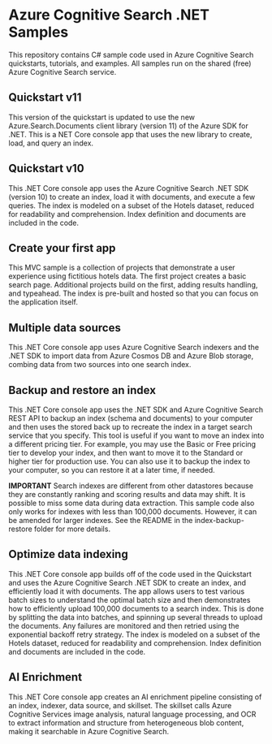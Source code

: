 # Azure Cognitive Search .NET Samples

This repository contains C# sample code used in Azure Cognitive Search quickstarts, tutorials, and examples. All samples run on the shared (free) Azure Cognitive Search service.  

## Quickstart v11

This version of the quickstart is updated to use the new Azure.Search.Documents client library (version 11) of the Azure SDK for .NET. This is a NET Core console app that uses the new library to create, load, and query an index. 

## Quickstart v10

This .NET Core console app uses the Azure Cognitive Search .NET SDK (version 10) to create an index, load it with documents, and execute a few queries. The index is modeled on a subset of the Hotels dataset, reduced for readability and comprehension. Index definition and documents are included in the code.

## Create your first app

This MVC sample is a collection of projects that demonstrate a user experience using fictitious hotels data. The first project creates a basic search page. Additional projects build on the first, adding results handling, and typeahead. The index is pre-built and hosted so that you can focus on the application itself.

## Multiple data sources

This .NET Core console app uses Azure Cognitive Search indexers and the .NET SDK to import data from Azure Cosmos DB and Azure Blob storage, combing data from two sources into one search index.

## Backup and restore an index

This .NET Core console app uses the .NET SDK and Azure Cognitive Search REST API to backup an index (schema and documents) to your computer and then uses the stored back up to recreate the index in a target search service that you specify. This tool is useful if you want to move an index into a different pricing tier. For example, you may use the Basic or Free pricing tier to develop your index, and then want to move it to the Standard or higher tier for production use. You can also use it to backup the index to your computer, so you can restore it at a later time, if needed.

**IMPORTANT** Search indexes are different from other datastores because they are constantly ranking and scoring results and data may shift. It is possible to miss some data during data extraction. This sample code also only works for indexes with less than 100,000 documents. However, it can be amended for larger indexes. See the README in the index-backup-restore folder for more details.

## Optimize data indexing

This .NET Core console app builds off of the code used in the Quickstart and uses the Azure Cognitive Search .NET SDK to create an index, and efficiently load it with documents. The app allows users to test various batch sizes to understand the optimal batch size and then demonstrates how to efficiently upload 100,000 documents to a search index. This is done by splitting the data into batches, and spinning up several threads to upload the documents. Any failures are monitored and then retried using the exponential backoff retry strategy. The index is modeled on a subset of the Hotels dataset, reduced for readability and comprehension. Index definition and documents are included in the code.

## AI Enrichment

This .NET Core console app creates an AI enrichment pipeline consisting of an index, indexer, data source, and skillset. The skillset calls Azure Cognitive Services image analysis, natural language processing, and OCR to extract information and structure from heterogeneous blob content, making it searchable in Azure Cognitive Search.
